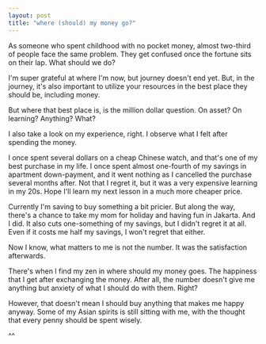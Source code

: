 ```yaml
---
layout: post
title: "where (should) my money go?"
--- 
```


As someone who spent childhood with no pocket money, almost two-third of people face the same problem. They get confused once the fortune sits on their lap. What should we do?

I'm super grateful at where I'm now, but journey doesn't end yet. But, in the journey, it's also important to utilize your resources in the best place they should be, including money.

But where that best place is, is the million dollar question. On asset? On learning? Anything? What?

I also take a look on my experience, right. I observe what I felt after spending the money.

I once spent several dollars on a cheap Chinese watch, and that's one of my best purchase in my life.
I once spent almost one-fourth of my savings in apartment down-payment, and it went nothing as I cancelled the purchase several months after. Not that I regret it, but it was a very expensive learning in my 20s. Hope I'll learn my next lesson in a much more cheaper price.

Currently I'm saving to buy something a bit pricier. But along the way, there's a chance to take my mom for holiday and having fun in Jakarta. And I did. It also cuts one-something of my savings, but I didn't regret it at all. Even if it costs me half my savings, I won't regret that either.

Now I know, what matters to me is not the number. It was the satisfaction afterwards.

There's when I find my zen in where should my money goes. The happiness that I get after exchanging the money. After all, the number doesn't give me anything but anxiety of what I should do with them. Right?

However, that doesn't mean I should buy anything that makes me happy anyway. Some of my Asian spirits is still sitting with me, with the thought that every penny should be spent wisely.

^^